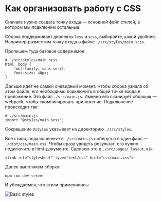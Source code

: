 # Как организовать работу с CSS

Сначала нужно создать точку входа — основной файл стилей, в котором мы подключим остальные.

Сборка поддерживает диалекты `less` и `scss`, выбирайте, какой удобнее. Например разместим точку входа в файле `./src/styles/main.scss`.

Пропишем туда базовое содержимое:

    # ./src/styles/main.scss
    html, body {
        font-family: sans-serif;
        font-size: 40px;
    }

Дальше идет не самый очевидный момент. Чтобы сборка узнала об этом файле, его необходимо подключить в общей точке входа в приложение.
Это файл `./src/main.js`. Именно его сканирует сборщик — webpack, чтобы скомпилировать приложение. Подключение происходит так:

    # ./src/main.js
    import "@styles/main.scss";

Сокращение `@styles` указывает на директорию `./src/styles`.

Все стили, подключенные в `./src/main.js` соберутся в один файл — `./dist/css/main.css`.
Чтобы сразу увидеть результат, его нужно подключить в html-документе. Сделаем это в `./src/pages/_layout.njk`:

    <link rel="stylesheet" type="text/css" href="css/main.css">

Далее выполняем сборку:

    npm run dev-server

И убеждаемся, что стили применились:

![Basic styles](https://image.prntscr.com/image/MiLJMCxPQN2FN2TjvnPqQg.png)

